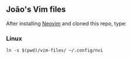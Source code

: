## João's Vim files

After installing [Neovim](https://neovim.io/) and cloned this repo, type:

### Linux
```shell
ln -s $(pwd)/vim-files/ ~/.config/nvi
```
